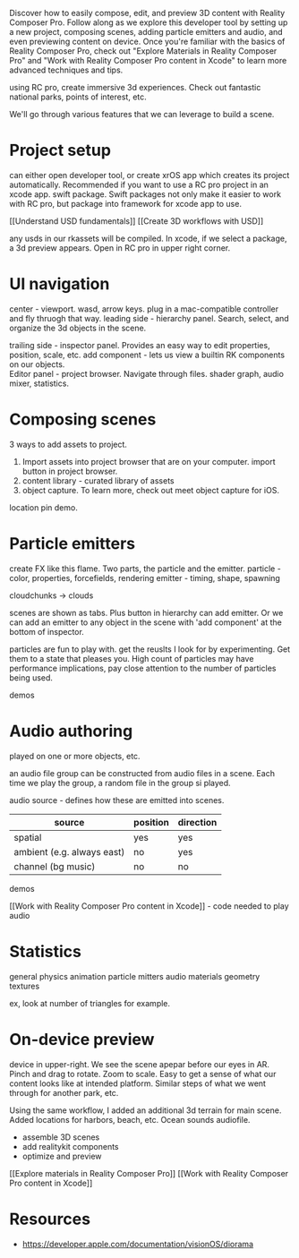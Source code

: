 Discover how to easily compose, edit, and preview 3D content with Reality Composer Pro. Follow along as we explore this developer tool by setting up a new project, composing scenes, adding particle emitters and audio, and even previewing content on device. Once you're familiar with the basics of Reality Composer Pro, check out "Explore Materials in Reality Composer Pro" and "Work with Reality Composer Pro content in Xcode" to learn more advanced techniques and tips.

using RC pro, create immersive 3d experiences.  Check out fantastic national parks, points of interest, etc.

We'll go through various features that we can leverage to build a scene.

# Project setup
can either open developer tool, or create xrOS app which creates its project automatically.  Recommended if you want to use a RC pro project in an xcode app.
swift package.  Swift packages not only make it easier to work with RC pro, but package into framework for xcode app to use.

[[Understand USD fundamentals]]
[[Create 3D workflows with USD]]

any usds in our rkassets will be compiled.  In xcode, if we select a package, a 3d preview appears.  Open in RC pro in upper right corner.
# UI navigation
center - viewport.  wasd, arrow keys.  plug in a mac-compatible controller and fly thruogh that way.
leading side - hierarchy panel.  Search, select, and organize the 3d objects in the scene.

trailing side - inspector panel.  Provides an easy way to edit properties, position, scale, etc.
add component - lets us view a builtin RK components on our objects.  
Editor panel - project browser.  Navigate through files.
shader graph, audio mixer, statistics.

# Composing scenes
3 ways to add assets to project.

1.  Import assets into project browser that are on your computer.  import button in project browser.
2. content library - curated library of assets
3. object capture.  To learn more, check out meet object capture for iOS.

location pin demo.


# Particle emitters
create FX like this flame.  Two parts, the particle and the emitter.
particle - color, properties, forcefields, rendering
emitter - timing, shape, spawning

cloudchunks -> clouds

scenes are shown as tabs.  Plus button in hierarchy can add emitter.  Or we can add an emitter to any object in the scene with 'add component' at the bottom of inspector.  

particles are fun to play with.  get the reuslts I look for by experimenting.  Get them to a state that pleases you.  High count of particles may have performance implications, pay close attention to the number of particles being used.

demos


# Audio authoring
played on one or more objects, etc.  

an audio file group can be constructed from audio files in a scene.  Each time we play the group, a random file in the group si played.

audio source - defines how these are emitted into scenes.

| source                     | position | direction |
| -------------------------- | -------- | --------- |
| spatial                    | yes      | yes       |
| ambient (e.g. always east) | no       | yes       |
| channel (bg music)                    | no       | no          |

demos

[[Work with Reality Composer Pro content in Xcode]] - code needed to play audio
# Statistics
general
physics
animation
particle mitters
audio materials
geometry
textures

ex, look at number of triangles for example.

# On-device preview

device in upper-right.  We see the scene apepar before our eyes in AR.  Pinch and drag to rotate.  Zoom to scale.  Easy to get a sense of what our content looks like at intended platform.  Similar steps of what we went through for another park, etc.

Using the same workflow, I added an additional 3d terrain for main scene.  Added locations for harbors, beach, etc.  Ocean sounds audiofile.  

* assemble 3D scenes
* add realitykit components
* optimize and preview

[[Explore materials in Reality Composer Pro]]
[[Work with Reality Composer Pro content in Xcode]]


# Resources
* https://developer.apple.com/documentation/visionOS/diorama
